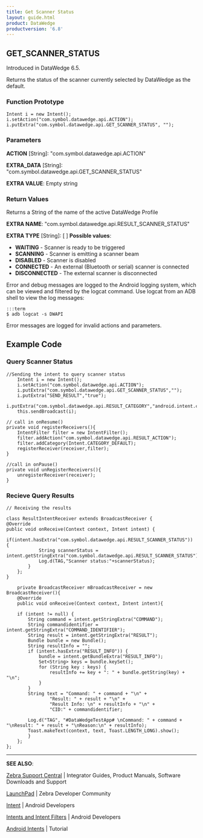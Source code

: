 ```yaml
---
title: Get Scanner Status 
layout: guide.html
product: DataWedge
productversion: '6.8'
---
```


## GET_SCANNER_STATUS

Introduced in DataWedge 6.5.

Returns the status of the scanner currently selected by DataWedge as the default.

### Function Prototype

	Intent i = new Intent();
	i.setAction("com.symbol.datawedge.api.ACTION");
	i.putExtra("com.symbol.datawedge.api.GET_SCANNER_STATUS", "");


### Parameters

**ACTION** [String]: "com.symbol.datawedge.api.ACTION"

**EXTRA_DATA** [String]: "com.symbol.datawedge.api.GET_SCANNER_STATUS"

**EXTRA VALUE**: Empty string
 

### Return Values
Returns a String of the name of the active DataWedge Profile

**EXTRA NAME**: "com.symbol.datawedge.api.RESULT_SCANNER_STATUS" 

**EXTRA TYPE** [String]: [ ] **Possible values**:
* **WAITING** - Scanner is ready to be triggered
* **SCANNING** - Scanner is emitting a scanner beam 
* **DISABLED** - Scanner is disabled
* **CONNECTED** - An external (Bluetooth or serial) scanner is connected
* **DISCONNECTED** - The external scanner is disconnected


Error and debug messages are logged to the Android logging system, which can be viewed and filtered by the logcat command. Use logcat from an ADB shell to view the log messages:

	:::term
	$ adb logcat -s DWAPI

Error messages are logged for invalid actions and parameters.

## Example Code

### Query Scanner Status

    //Sending the intent to query scanner status
		Intent i = new Intent();
		i.setAction("com.symbol.datawedge.api.ACTION");
		i.putExtra("com.symbol.datawedge.api.GET_SCANNER_STATUS","");
		i.putExtra("SEND_RESULT","true");
		i.putExtra("com.symbol.datawedge.api.RESULT_CATEGORY","android.intent.category.DEFAULT");
		this.sendBroadcast(i);

    // call in onResume()
    private void registerReceivers(){
        IntentFilter filter = new IntentFilter();
        filter.addAction("com.symbol.datawedge.api.RESULT_ACTION");
        filter.addCategory(Intent.CATEGORY_DEFAULT);
        registerReceiver(receiver,filter);
    }
     
    //call in onPause()
    private void unRegisterReceivers(){
        unregisterReceiver(receiver);
    }

### Recieve Query Results

	// Receiving the results 

<!-- added 6/27 per Dasun. why a class? Insert or replace? 
 -->
    class ResultIntentReceiver extends BroadcastReceiver {
    @Override
    public void onReceive(Context context, Intent intent) {
            if(intent.hasExtra("com.symbol.datawedge.api.RESULT_SCANNER_STATUS")) {
                String scannerStatus = intent.getStringExtra("com.symbol.datawedge.api.RESULT_SCANNER_STATUS");
                Log.d(TAG,"Scanner status:"+scannerStatus);
            }
        };
    }

		private BroadcastReceiver mBroadcastReceiver = new BroadcastReceiver(){
    	@Override
    	public void onReceive(Context context, Intent intent){

        if (intent != null) {
            String command = intent.getStringExtra("COMMAND");
            String commandidentifier = intent.getStringExtra("COMMAND_IDENTIFIER");
            String result = intent.getStringExtra("RESULT");
            Bundle bundle = new Bundle();
            String resultInfo = "";
            if (intent.hasExtra("RESULT_INFO")) {
                bundle = intent.getBundleExtra("RESULT_INFO");
                Set<String> keys = bundle.keySet();
                for (String key : keys) {
                    resultInfo += key + ": " + bundle.getString(key) + "\n";
                }
            }
            String text = "Command: " + command + "\n" +
                    "Result: " + result + "\n" +
                    "Result Info: \n" + resultInfo + "\n" +
                    "CID:" + commandidentifier;
            
            Log.d("TAG", "#DataWedgeTestApp# \nCommand: " + command + "\nResult: " + result + "\nReason:\n" + resultInfo);
            Toast.makeText(context, text, Toast.LENGTH_LONG).show();
        	}
    	};
	};

------

**SEE ALSO**:

[Zebra Support Central](https://www.zebra.com/us/en/support-downloads.html) | Integrator Guides, Product Manuals, Software Downloads and Support

[LaunchPad](https://developer.zebra.com/welcome) | Zebra Developer Community

[Intent](https://developer.android.com/reference/android/content/Intent.html) | Android Developers

[Intents and Intent Filters](http://developer.android.com/guide/components/intents-filters.html) | Android Developers

[Android Intents](http://www.vogella.com/tutorials/AndroidIntent/article.html) | Tutorial
